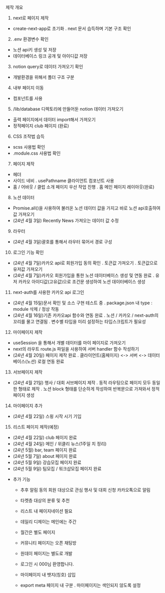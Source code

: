 제작 개요
1. next로 페이지 제작
 - create-next-app로 초기화
    . next 문서 습득하며 기본 구조 확인

2. .env 환경변수 확인
 - 노션 api키 생성 및 저장
 - 데이터베이스 링크 공개 및 아이디값 저장 

3. notion query로 데이터 가져오기 확인
 - 개발환경을 위해서 폴더 구조 구분

4. 내부 페이지 이동
 - <Link> 컴포넌트를 사용

5. /lib/database 디렉토리에 만들어둔 notion 데이터 가져오기
 - 출력 페이지에서 데이터 import해서 가져오기
 - 정적페이지 club 페이지 (완료)

6. CSS 조작법 습득
 - scss 사용법 확인
 - .module.css 사용법 확인

7. 페이지 제작
 - 헤더
 - 사이드 네비
    . usePathname 클라이언트 컴포넌트 사용
 - 홈 / 어바웃 / 클럽 소개 페이지 우선 작업 진행
    . 홈 메인 페이지 레이아웃(완료)

8. 노션 데이터
 - Promise.all()을 사용하여 불러온 노션 데이터 값을 가지고 바로 노션 api호출하여 값 가져오기
 - (24년 4월 3일) Recently News 가져오는 데이터 값 수정

9. 라우터
 - (24년 4월 3일)괄호를 통해서 라우터 묶어서 경로 구성

10. 로그인 기능 확인
 - (24년 4월 7일)카카오 api로 회원가입 동의 확인
    . 토큰값 가져오기
    . 토큰값으로 유저값 가져오기
 - (24년 4월 7일)카카오 회원가입을 통한 노션 데이터베이스 생성 및 연동 완료
    . 유저 카카오 아이디값(고유값)으로 조건문 생성하여 노션 데이터베이스 생성

11. next-auth를 사용한 카카오 api 로그인
 - (24년 4월 15일)문서 확인 및 소스 구현 테스트 중
    . package.json 내 type : module 삭제 / 정상 작동
 - (24년 4월 16일)기존 카카오api 함수와 연동 완료
    . 노션 / 카카오 / next-auth의 꼬리를 물고 연결됨
    . 변수별 타입을 미리 설정하는 타입스크립트가 필요성

12. 마이페이지 제작
 - useSession 을 통해서 개별 데이터를 마이 페이지로 가져오기
 - next의 라우트 route.js 파일을 사용하여 서버 handler 함수 작성하기
 - (24년 4월 20일) 페이지 제작 완료
    . 클라이언트(홈페이지) <-> 서버 <-> 데이터베이스(노션) 로컬 연동 완료 

13. 서브페이지 제작
 - (24년 4월 21일) 행사 / 대회 서브페이지 제작
    . 동적 라우팅으로 페이지 모두 동일한 형태로 제작
    . 노션 block 형태를 단순하게 작성하여 반복문으로 가져와서 정적 페이지 생성

14. 마이페이지 추가
 - (24년 4월 22일) 스윙 시작 시기 기입

15. 리스트 페이지 제작(예정)
 - (24년 4월 22일) club 페이지 완료
 - (24년 4월 24일) 메인 / 위클리 뉴스(1주일 치 정리)
 - (24년 5월) bar, team 페이지 완료
 - (24년 5월 7일) about 페이지 완료
 - (24년 5월 9일) 강습모집 페이지 완료
 - (24년 5월 9일) 팀모집 / 워크샵모집 페이지 완료


* 추가 기능
   - 추후 알림 동의 회원 대상으로 관심 행사 및 대회 신청 카카오톡으로 알림
   - 타켓층 대상의 분류 및 추천
   
   - 리스트 내 페이지네이션 필요
   - 데일리 디제이는 메인에는 주간
   - 월간은 별도 페이지
   - 커뮤니티 페이지는 오픈 채팅방
   - 원데이 페이지는 별도로 개발
   - 로그인 시 000님 환영합니다.
   - 마이페이지 내 뱃지(칭호) 삽입
   - export meta 페이지 내 구분
    . 마이페이지는 색인되지 않도록 설정